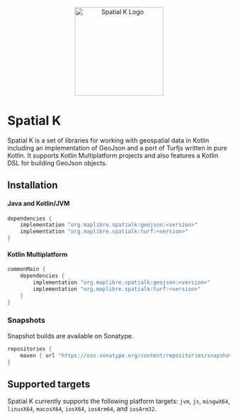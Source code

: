 <p align="center">
    <img width="200" src="images/colour.svg" alt="Spatial K Logo" title="Part of a complete breakfast!">
</p>

# Spatial K

Spatial K is a set of libraries for working with geospatial data in Kotlin including an implementation of GeoJson and 
a port of Turfjs written in pure Kotlin. It supports Kotlin Multiplatform projects and also features a 
Kotlin DSL for building GeoJson objects.

## Installation

#### Java and Kotlin/JVM

```groovy
dependencies {
    implementation "org.maplibre.spatialk:geojson:<version>"
    implementation "org.maplibre.spatialk:turf:<version>"
}
```

#### Kotlin Multiplatform
```groovy
commonMain {
    dependencies {
        implementation "org.maplibre.spatialk:geojson:<version>"
        implementation "org.maplibre.spatialk:turf:<version>"
    }
}
```

### Snapshots

Snapshot builds are available on Sonatype.

```groovy
repositories {
    maven { url "https://oss.sonatype.org/content/repositories/snapshots/" }
}
```

## Supported targets

Spatial K currently supports the following platform targets: `jvm`, `js`, `mingwX64`, `linuxX64`, `macosX64`, `iosX64`, `iosArm64`, and `iosArm32`.
